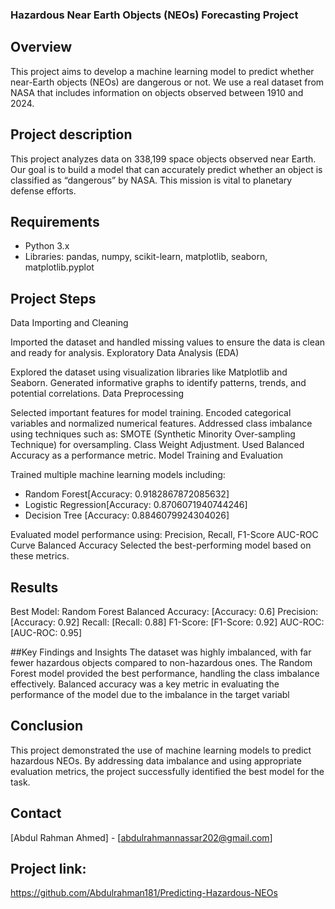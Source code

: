 ### Hazardous Near Earth Objects (NEOs) Forecasting Project

## Overview
This project aims to develop a machine learning model to predict whether near-Earth objects (NEOs) are dangerous or not. We use a real dataset from NASA that includes information on objects observed between 1910 and 2024.

## Project description
This project analyzes data on 338,199 space objects observed near Earth. Our goal is to build a model that can accurately predict whether an object is classified as “dangerous” by NASA. This mission is vital to planetary defense efforts.

## Requirements
- Python 3.x
- Libraries: pandas, numpy, scikit-learn, matplotlib, seaborn, matplotlib.pyplot

## Project Steps
Data Importing and Cleaning

Imported the dataset and handled missing values to ensure the data is clean and ready for analysis.
Exploratory Data Analysis (EDA)

Explored the dataset using visualization libraries like Matplotlib and Seaborn.
Generated informative graphs to identify patterns, trends, and potential correlations.
Data Preprocessing

Selected important features for model training.
Encoded categorical variables and normalized numerical features.
Addressed class imbalance using techniques such as:
SMOTE (Synthetic Minority Over-sampling Technique) for oversampling.
Class Weight Adjustment.
Used Balanced Accuracy as a performance metric.
Model Training and Evaluation

Trained multiple machine learning models including:

- Random Forest[Accuracy: 0.9182867872085632]
- Logistic Regression[Accuracy: 0.8706071940744246]
- Decision Tree [Accuracy: 0.8846079924304026]
  
Evaluated model performance using:
Precision, Recall, F1-Score
AUC-ROC Curve
Balanced Accuracy
Selected the best-performing model based on these metrics.

## Results
Best Model: Random Forest
Balanced Accuracy: [Accuracy: 0.6]
Precision: [Accuracy:  0.92]
Recall: [Recall: 0.88]
F1-Score: [F1-Score: 0.92]
AUC-ROC: [AUC-ROC: 0.95]

##Key Findings and Insights
The dataset was highly imbalanced, with far fewer hazardous objects compared to non-hazardous ones.
The Random Forest model provided the best performance, handling the class imbalance effectively.
Balanced accuracy was a key metric in evaluating the performance of the model due to the imbalance in the target variabl

## Conclusion
This project demonstrated the use of machine learning models to predict hazardous NEOs. By addressing data imbalance and using appropriate evaluation metrics, the project successfully identified the best model for the task.

## Contact
[Abdul Rahman Ahmed] - [abdulrahmannassar202@gmail.com]

## Project link:
https://github.com/Abdulrahman181/Predicting-Hazardous-NEOs
